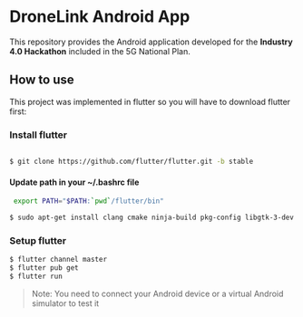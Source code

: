 # DroneLink Android App
This repository provides the Android application developed for the **Industry 4.0 Hackathon** included in the 5G National Plan. 


## How to use
This project was implemented in flutter so you will have to download flutter first:
### Install flutter

```bash

$ git clone https://github.com/flutter/flutter.git -b stable

```
#### Update path in your ~/.bashrc file
```bash
 export PATH="$PATH:`pwd`/flutter/bin"

$ sudo apt-get install clang cmake ninja-build pkg-config libgtk-3-dev
```

### Setup flutter 

```bash
$ flutter channel master
$ flutter pub get
$ flutter run 
```
>Note: You need to connect your Android device or a virtual Android simulator to test it
